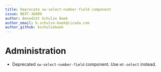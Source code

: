 ```yaml
---
title: Deprecate sw-select-number-field component
issue: NEXT-36809
author: Benedikt Schulze Baek
author_email: b.schulze-baek@cicada.com
author_github: bschulzebaek
---
```

# Administration
* Deprecated `sw-select-number-field` component. Use `mt-select` instead.
